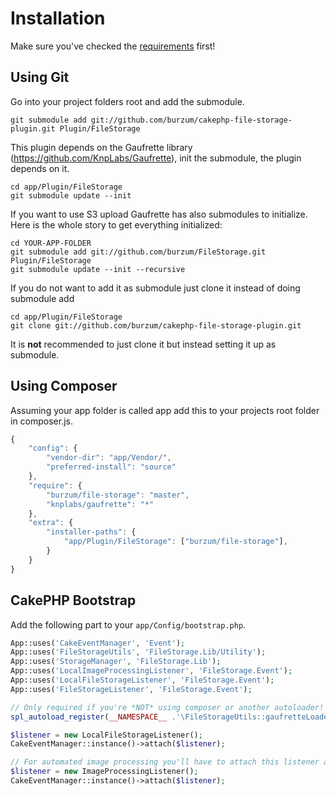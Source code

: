 Installation
============

Make sure you've checked the [requirements](Requirements.md) first!

Using Git
---------

Go into your project folders root and add the submodule.

	git submodule add git://github.com/burzum/cakephp-file-storage-plugin.git Plugin/FileStorage

This plugin depends on the Gaufrette library (https://github.com/KnpLabs/Gaufrette), init the submodule, the plugin depends on it.

	cd app/Plugin/FileStorage
	git submodule update --init

If you want to use S3 upload Gaufrette has also submodules to initialize. Here is the whole story to get everything initialized:

	cd YOUR-APP-FOLDER
	git submodule add git://github.com/burzum/FileStorage.git Plugin/FileStorage
	git submodule update --init --recursive

If you do not want to add it as submodule just clone it instead of doing submodule add

	cd app/Plugin/FileStorage
	git clone git://github.com/burzum/cakephp-file-storage-plugin.git

It is **not** recommended to just clone it but instead setting it up as submodule.

Using Composer
--------------

Assuming your app folder is called app add this to your projects root folder in composer.js.

```js
{
	"config": {
		"vendor-dir": "app/Vendor/",
		"preferred-install": "source"
	},
	"require": {
		"burzum/file-storage": "master",
		"knplabs/gaufrette": "*"
	},
	"extra": {
		"installer-paths": {
			"app/Plugin/FileStorage": ["burzum/file-storage"],
		}
	}
}
```

CakePHP Bootstrap
-----------------

Add the following part to your ```app/Config/bootstrap.php```.

```php
App::uses('CakeEventManager', 'Event');
App::uses('FileStorageUtils', 'FileStorage.Lib/Utility');
App::uses('StorageManager', 'FileStorage.Lib');
App::uses('LocalImageProcessingListener', 'FileStorage.Event');
App::uses('LocalFileStorageListener', 'FileStorage.Event');
App::uses('FileStorageListener', 'FileStorage.Event');

// Only required if you're *NOT* using composer or another autoloader!
spl_autoload_register(__NAMESPACE__ .'\FileStorageUtils::gaufretteLoader');

$listener = new LocalFileStorageListener();
CakeEventManager::instance()->attach($listener);

// For automated image processing you'll have to attach this listener as well
$listener = new ImageProcessingListener();
CakeEventManager::instance()->attach($listener);
```

